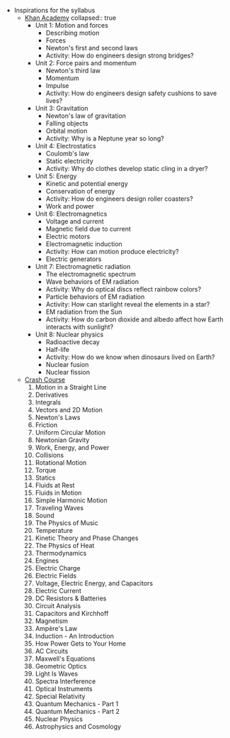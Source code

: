 - Inspirations for the syllabus
	- [Khan Academy](https://www.khanacademy.org/science/highschool-physics)
	  collapsed:: true
		- Unit 1: Motion and forces
			- Describing motion
			- Forces
			- Newton's first and second laws
			- Activity: How do engineers design strong bridges?
		- Unit 2: Force pairs and momentum
			- Newton's third law
			- Momentum
			- Impulse
			- Activity: How do engineers design safety cushions to save lives?
		- Unit 3: Gravitation
			- Newton's law of gravitation
			- Falling objects
			- Orbital motion
			- Activity: Why is a Neptune year so long?
		- Unit 4: Electrostatics
			- Coulomb's law
			- Static electricity
			- Activity: Why do clothes develop static cling in a dryer?
		- Unit 5: Energy
			- Kinetic and potential energy
			- Conservation of energy
			- Activity: How do engineers design roller coasters?
			- Work and power
		- Unit 6: Electromagnetics
			- Voltage and current
			- Magnetic field due to current
			- Electric motors
			- Electromagnetic induction
			- Activity: How can motion produce electricity?
			- Electric generators
		- Unit 7: Electromagnetic radiation
			- The electromagnetic spectrum
			- Wave behaviors of EM radiation
			- Activity: Why do optical discs reflect rainbow colors?
			- Particle behaviors of EM radiation
			- Activity: How can starlight reveal the elements in a star?
			- EM radiation from the Sun
			- Activity: How do carbon dioxide and albedo affect how Earth interacts with sunlight?
		- Unit 8: Nuclear physics
			- Radioactive decay
			- Half-life
			- Activity: How do we know when dinosaurs lived on Earth?
			- Nuclear fusion
			- Nuclear fission
	- [Crash Course](https://www.youtube.com/playlist?list=PL8dPuuaLjXtN0ge7yDk_UA0ldZJdhwkoV)
		1. Motion in a Straight Line
		2. Derivatives
		3. Integrals
		4. Vectors and 2D Motion
		5. Newton's Laws
		6. Friction
		7. Uniform Circular Motion
		8. Newtonian Gravity
		9. Work, Energy, and Power
		10. Collisions
		11. Rotational Motion
		12. Torque
		13. Statics
		14. Fluids at Rest
		15. Fluids in Motion
		16. Simple Harmonic Motion
		17. Traveling Waves
		18. Sound
		19. The Physics of Music
		20. Temperature
		21. Kinetic Theory and Phase Changes
		22. The Physics of Heat
		23. Thermodynamics
		24. Engines
		25. Electric Charge
		26. Electric Fields
		27. Voltage, Electric Energy, and Capacitors
		28. Electric Current
		29. DC Resistors & Batteries
		30. Circuit Analysis
		31. Capacitors and Kirchhoff
		32. Magnetism
		33. Ampère's Law
		34. Induction - An Introduction
		35. How Power Gets to Your Home
		36. AC Circuits
		37. Maxwell's Equations
		38. Geometric Optics
		39. Light Is Waves
		40. Spectra Interference
		41. Optical Instruments
		42. Special Relativity
		43. Quantum Mechanics - Part 1
		44. Quantum Mechanics - Part 2
		45. Nuclear Physics
		46. Astrophysics and Cosmology